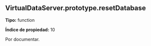 ## VirtualDataServer.prototype.resetDatabase

**Tipo:** function

**Índice de propiedad:** 10

Por documentar.



